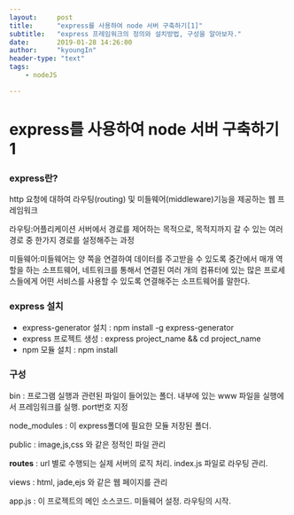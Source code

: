 ```yaml
---
layout:     post
title:      "express를 사용하여 node 서버 구축하기[1]"
subtitle:   "express 프레임워크의 정의와 설치방법, 구성을 알아보자."
date:       2019-01-28 14:26:00
author:     "kyoungIn"
header-type: "text"
tags:
    - nodeJS

---
```


# express를 사용하여 node 서버 구축하기 1



### express란?

http 요청에 대하여 라우팅(routing) 및 미들웨어(middleware)기능을 제공하는 웹 프레임워크

  라우팅:어플리케이션 서버에서 경로를 제어하는 목적으로, 목적지까지 갈 수 있는 여러 경로 중 한가지 경로를 설정해주는 과정

 미들웨어:미들웨어는 양 쪽을 연결하여 데이터를 주고받을 수 있도록 중간에서 매개 역할을 하는 소프트웨어, 네트워크를 통해서 연결된 여러 개의 컴퓨터에 있는 많은 프로세스들에게 어떤 서비스를 사용할 수 있도록 연결해주는 소프트웨어를 말한다.

### express 설치

- express-generator 설치 : npm install -g express-generator 
- express 프로젝트 생성 : express project_name && cd project_name
- npm 모듈 설치 : npm install 



### 구성

bin : 프로그램 실행과 관련된 파일이 들어있는 폴더. 내부에 있는 www 파일을 실행에서 프레임워크를 실행. port번호 지정

node_modules : 이 express폴더에 필요한 모듈 저장된 폴더.

public : image,js,css 와 같은 정적인 파일 관리

**routes** : url 별로 수행되는 실제 서버의 로직 처리.  index.js 파일로 라우팅 관리.

views : html, jade,ejs 와 같은 웹 페이지를 관리

app.js : 이 프로젝트의 메인 소스코드. 미들웨어 설정. 라우팅의 시작.